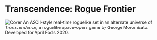# Transcendence: Rogue Frontier
![Cover](https://github.com/INeedAUniqueUsername/TranscendenceRL/blob/master/TranscendenceRL/Preview/TitleScreen.PNG)
An ASCII-style real-time roguelike set in an alternate universe of *Transcendence*, a roguelike space-opera game by George Moromisato. Developed for April Fools 2020.
